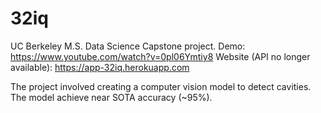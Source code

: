 # 32iq

UC Berkeley M.S. Data Science Capstone project. 
Demo: https://www.youtube.com/watch?v=0pl06Ymtiy8
Website (API no longer available): https://app-32iq.herokuapp.com


The project involved creating a computer vision model to detect cavities. The model achieve near SOTA accuracy (~95%). 
